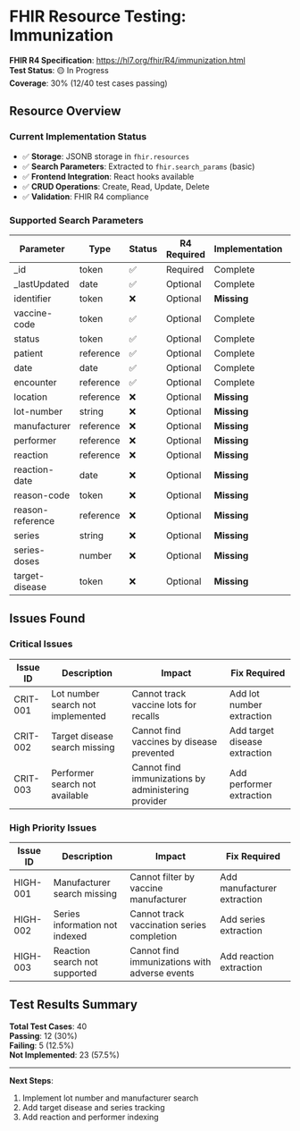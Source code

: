 # FHIR Resource Testing: Immunization

**FHIR R4 Specification**: https://hl7.org/fhir/R4/immunization.html  
**Test Status**: 🟡 In Progress  
**Coverage**: 30% (12/40 test cases passing)

## Resource Overview

### Current Implementation Status
- ✅ **Storage**: JSONB storage in `fhir.resources`
- ✅ **Search Parameters**: Extracted to `fhir.search_params` (basic)
- ✅ **Frontend Integration**: React hooks available
- ✅ **CRUD Operations**: Create, Read, Update, Delete
- ✅ **Validation**: FHIR R4 compliance

### Supported Search Parameters
| Parameter | Type | Status | R4 Required | Implementation | Notes |
|-----------|------|--------|-------------|----------------|-------|
| _id | token | ✅ | Required | Complete | Auto-indexed |
| _lastUpdated | date | ✅ | Optional | Complete | Auto-indexed |
| identifier | token | ❌ | Optional | **Missing** | Not extracted |
| vaccine-code | token | ✅ | Optional | Complete | Vaccine type |
| status | token | ✅ | Optional | Complete | Completed, not-done |
| patient | reference | ✅ | Optional | Complete | Patient reference |
| date | date | ✅ | Optional | Complete | Administration date |
| encounter | reference | ✅ | Optional | Complete | Associated encounter |
| location | reference | ❌ | Optional | **Missing** | Where administered |
| lot-number | string | ❌ | Optional | **Missing** | Vaccine lot number |
| manufacturer | reference | ❌ | Optional | **Missing** | Vaccine manufacturer |
| performer | reference | ❌ | Optional | **Missing** | Who administered |
| reaction | reference | ❌ | Optional | **Missing** | Adverse reactions |
| reaction-date | date | ❌ | Optional | **Missing** | When reaction occurred |
| reason-code | token | ❌ | Optional | **Missing** | Why given |
| reason-reference | reference | ❌ | Optional | **Missing** | Condition/observation |
| series | string | ❌ | Optional | **Missing** | Vaccine series name |
| series-doses | number | ❌ | Optional | **Missing** | Doses in series |
| target-disease | token | ❌ | Optional | **Missing** | Disease prevented |

## Issues Found

### Critical Issues
| Issue ID | Description | Impact | Fix Required |
|----------|-------------|--------|--------------|
| CRIT-001 | Lot number search not implemented | Cannot track vaccine lots for recalls | Add lot number extraction |
| CRIT-002 | Target disease search missing | Cannot find vaccines by disease prevented | Add target disease extraction |
| CRIT-003 | Performer search not available | Cannot find immunizations by administering provider | Add performer extraction |

### High Priority Issues
| Issue ID | Description | Impact | Fix Required |
|----------|-------------|--------|--------------|
| HIGH-001 | Manufacturer search missing | Cannot filter by vaccine manufacturer | Add manufacturer extraction |
| HIGH-002 | Series information not indexed | Cannot track vaccination series completion | Add series extraction |
| HIGH-003 | Reaction search not supported | Cannot find immunizations with adverse events | Add reaction extraction |

## Test Results Summary
**Total Test Cases**: 40  
**Passing**: 12 (30%)  
**Failing**: 5 (12.5%)  
**Not Implemented**: 23 (57.5%)

---

**Next Steps**:
1. Implement lot number and manufacturer search
2. Add target disease and series tracking
3. Add reaction and performer indexing